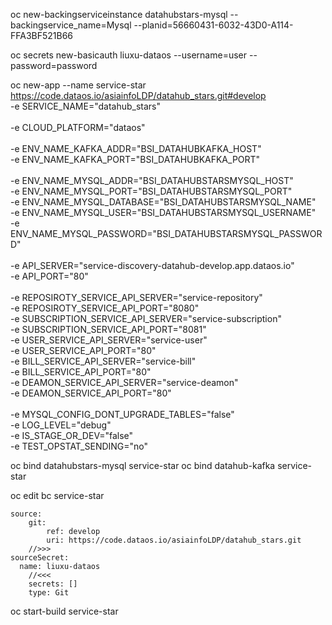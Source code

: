 


oc new-backingserviceinstance datahubstars-mysql --backingservice_name=Mysql --planid=56660431-6032-43D0-A114-FFA3BF521B66

oc secrets new-basicauth liuxu-dataos --username=user --password=password

oc new-app --name service-star https://code.dataos.io/asiainfoLDP/datahub_stars.git#develop \
    -e  SERVICE_NAME="datahub_stars" \
    \
    -e  CLOUD_PLATFORM="dataos" \
    \
    -e  ENV_NAME_KAFKA_ADDR="BSI_DATAHUBKAFKA_HOST" \
    -e  ENV_NAME_KAFKA_PORT="BSI_DATAHUBKAFKA_PORT" \
    \
    -e  ENV_NAME_MYSQL_ADDR="BSI_DATAHUBSTARSMYSQL_HOST" \
    -e  ENV_NAME_MYSQL_PORT="BSI_DATAHUBSTARSMYSQL_PORT" \
    -e  ENV_NAME_MYSQL_DATABASE="BSI_DATAHUBSTARSMYSQL_NAME" \
    -e  ENV_NAME_MYSQL_USER="BSI_DATAHUBSTARSMYSQL_USERNAME" \
    -e  ENV_NAME_MYSQL_PASSWORD="BSI_DATAHUBSTARSMYSQL_PASSWORD" \
    \
    -e  API_SERVER="service-discovery-datahub-develop.app.dataos.io" \
    -e  API_PORT="80" \
    \
    -e  REPOSIROTY_SERVICE_API_SERVER="service-repository" \
    -e  REPOSIROTY_SERVICE_API_PORT="8080" \
    -e  SUBSCRIPTION_SERVICE_API_SERVER="service-subscription" \
    -e  SUBSCRIPTION_SERVICE_API_PORT="8081" \
    -e  USER_SERVICE_API_SERVER="service-user" \
    -e  USER_SERVICE_API_PORT="80" \
    -e  BILL_SERVICE_API_SERVER="service-bill" \
    -e  BILL_SERVICE_API_PORT="80" \
    -e  DEAMON_SERVICE_API_SERVER="service-deamon" \
    -e  DEAMON_SERVICE_API_PORT="80" \
    \
    -e  MYSQL_CONFIG_DONT_UPGRADE_TABLES="false" \
    -e  LOG_LEVEL="debug" \
    -e  IS_STAGE_OR_DEV="false" \
    -e  TEST_OPSTAT_SENDING="no"

oc bind datahubstars-mysql service-star
oc bind datahub-kafka service-star

oc edit bc service-star

    source:
        git:
            ref: develop
            uri: https://code.dataos.io/asiainfoLDP/datahub_stars.git
        //>>>
    sourceSecret:
      name: liuxu-dataos
        //<<<
        secrets: []
        type: Git

oc start-build service-star
